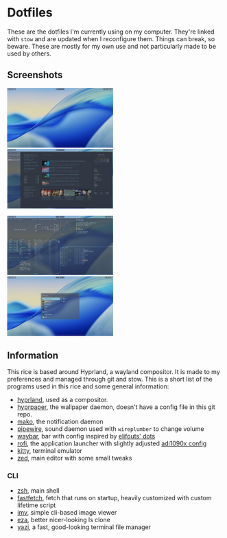 # Dotfiles

These are the dotfiles I'm currently using on my computer. They're linked with `stow` and are updated when I reconfigure them. Things can break, so beware. These are mostly for my own use and not particularly made to be used by others.

## Screenshots

<img src="./assets/desktop.png" width="49%" alt="An empty desktop with waybar on top"> &nbsp; <img src="./assets/browser.png" width="49%" alt="The zen browser with a glance homepage open">

<img src="./assets/terminals.png" width="49%" alt="A bunch of terminals with different outputs"> &nbsp; <img src="./assets/rofi.png" width="49%" alt="The rofi launcher running in drun mode">

## Information

This rice is based around Hyprland, a wayland compositor. It is made to my preferences and managed through git and stow. This is a short list of the programs used in this rice and some general information:

- [hyprland](https://hypr.land), used as a compositor.
- [hyprpaper](https://wiki.hypr.land/Hypr-Ecosystem/hyprpaper/), the wallpaper daemon, doesn't have a config file in this git repo.
- [mako](https://github.com/emersion/mako), the notification daemon
- [pipewire](https://pipewire.org), sound daemon used with `wireplumber` to change volume
- [waybar](https://github.com/Alexays/Waybar), bar with config inspired by [elifouts' dots](https://github.com/elifouts/Dotfiles)
- [rofi](https://davatorium.github.io/rofi/), the application launcher with slightly adjusted [adi1090x config](https://github.com/adi1090x/rofi)
- [kitty](https://sw.kovidgoyal.net/kitty), terminal emulator
- [zed](https://zed.dev), main editor with some small tweaks

### CLI

- [zsh](https://zsh.org), main shell
- [fastfetch](https://github.com/fastfetch-cli/fastfetch), fetch that runs on startup, heavily customized with custom lifetime script
- [imv](https://sr.ht/~exec64/imv), simple cli-based image viewer
- [eza](https://https://eza.rocks), better nicer-looking ls clone
- [yazi](https://yazi-rs.github.io), a fast, good-looking terminal file manager
